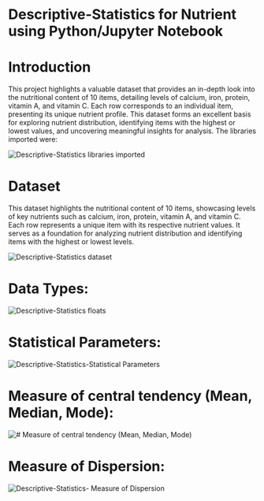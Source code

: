 # Descriptive-Statistics for Nutrient using Python/Jupyter Notebook

# Introduction
This project highlights a valuable dataset that provides an in-depth look into the nutritional content of 10 items, detailing levels of calcium, iron, protein, vitamin A, and vitamin C. Each row corresponds to an individual item, presenting its unique nutrient profile. This dataset forms an excellent basis for exploring nutrient distribution, identifying items with the highest or lowest values, and uncovering meaningful insights for analysis.
The libraries imported were:

 ![Descriptive-Statistics libraries imported](https://github.com/user-attachments/assets/22e55123-1cdf-4ba1-bd7d-b5302c5a9b32)


# Dataset
This dataset highlights the nutritional content of 10 items, showcasing levels of key nutrients such as calcium, iron, protein, vitamin A, and vitamin C. Each row represents a unique item with its respective nutrient values. It serves as a foundation for analyzing nutrient distribution and identifying items with the highest or lowest levels.

![Descriptive-Statistics dataset](https://github.com/user-attachments/assets/8fd878dd-9c2d-4414-8bee-7f47d930f211)

# Data Types:

![Descriptive-Statistics floats](https://github.com/user-attachments/assets/3434089c-68e7-46d1-b759-085d2d4de133)

# Statistical Parameters:

![Descriptive-Statistics-Statistical Parameters](https://github.com/user-attachments/assets/b4771e25-e849-4c03-844e-b9a245685978)

# Measure of central tendency (Mean, Median, Mode):

![# Measure of central tendency (Mean, Median, Mode)](https://github.com/user-attachments/assets/ac474f46-32d0-41fe-87f5-2e934c50bf0d)

# Measure of Dispersion:

![Descriptive-Statistics- Measure of Dispersion](https://github.com/user-attachments/assets/6503343e-b902-488d-ab11-55efec6c38ca)
